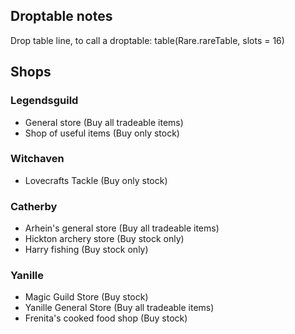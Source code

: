 ## Droptable notes
Drop table line, to call a droptable:
table(Rare.rareTable, slots = 16)

## Shops
### Legendsguild
- General store (Buy all tradeable items)
- Shop of useful items (Buy only stock)

### Witchaven
- Lovecrafts Tackle (Buy only stock)

### Catherby
- Arhein's general store (Buy all tradeable items)
- Hickton archery store (Buy stock only)
- Harry fishing (Buy stock only)

### Yanille
- Magic Guild Store (Buy stock)
- Yanille General Store (Buy all tradeable items)
- Frenita's cooked food shop (Buy stock)